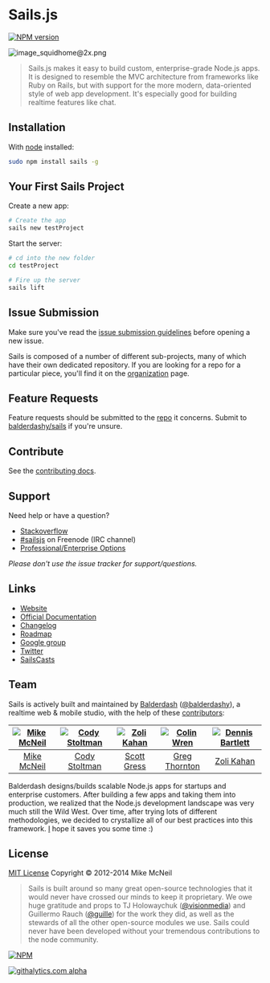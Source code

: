 # Sails.js

[![NPM version](https://badge.fury.io/js/sails.png)](http://badge.fury.io/js/sails)


![image_squidhome@2x.png](http://i.imgur.com/RIvu9.png)

> Sails.js makes it easy to build custom, enterprise-grade Node.js apps. It is designed to resemble the MVC architecture from frameworks like Ruby on Rails, but with support for the more modern, data-oriented style of web app development.  It's especially good for building realtime features like chat.


## Installation

With [node](http://nodejs.org) installed:
```sh
sudo npm install sails -g
```


## Your First Sails Project

Create a new app:
```sh
# Create the app
sails new testProject
```

Start the server:
```sh
# cd into the new folder
cd testProject

# Fire up the server  
sails lift
```

<!--
The default port for Sails is 1337, so at this point, if you visit <a href="http://localhost:1337/">http://localhost:1337/</a>, you'll see the default home page.

Now, let's get Sails to do cool stuff.


## Creating a RESTful JSON API

Sails allows you to generate a powerful RESTful JSON API using the command line tool.  This is exactly what you need for [AJAX web pages](http://irlnathan.github.io/sailscasts/blog/2013/10/10/building-a-sails-application-ep22-manipulating-the-dom-based-upon-changes-via-real-time-model-events/), [realtime apps](http://lanyrd.com/2013/nodepdx/video/), [SPAs](https://www.youtube.com/watch?v=Di50_eHqI7I), [Backbone apps](http://net.tutsplus.com/tutorials/javascript-ajax/working-with-data-in-sails-js/), [Angular apps](https://github.com/rdroro/tulipe-personal-todolist), [Cordova/PhoneGap apps](https://groups.google.com/forum/#!topic/sailsjs/o7HaB0rvSKU), [native mobile apps](https://github.com/aug2uag/SampleAppiOS), [refrigerators](https://www.youtube.com/watch?v=tisWSKMPIg8), [lamps](https://www.youtube.com/watch?v=OmcQZD_LIAE), etc.

Without writing any code, Sails supports:
  + filtering (`where`)
  + search (`or`, `and`, `in`, `startsWith`, `endsWith`, `contains`, `greaterThan`, `lessThan`, `not`)
  + sorting (`sort`)
  + pagination (`limit`, `skip`, `sort`)
  + JSONP
  + CORS
  + csrf protection

Best of all, all of these things work with both HTTP _and_ WebSockets, and work across any of the supported database adapters, including PostgreSQL, MongoDB, and MySQL.  Authentication and access control are implemented using [policies](https://github.com/balderdashy/sails-docs/blob/0.9/policies.md).  More on all that stuff here:

[![Creating a REST API with Sails.js](http://i.imgur.com/drtMlWH.png)](//www.youtube.com/embed/xlOolpwwGQg?feature=player_embedded) [![Original Sails.js Screencast from March 2013](http://balderdashy.github.com/sails/images/screenshot.png)](http://youtu.be/GK-tFvpIR7c)


---------------------------------------------------------------------------------

###### Enough talk!  Let's generate a User API.


We'll need an empty model and controller:
```
sails generate user
```

If you check out your app, you'll notice that this created a file at **/api/models/User.js** and **/api/controllers/UserController.js**.  

Now, if you send a POST request to `http://localhost:1337/user` or visit `http://localhost:1337/user/create`, you'll see:
```json
{
  "createdAt": "2013-01-10T01:33:19.105Z",
  "updatedAt": "2013-01-10T01:33:19.105Z",
  "id": 1
}
```

That's it!  You just created a model in the database!  You can also `find`, `update`, and `destroy` users:

```bash
# List of all users
http://localhost:1337/user

# Find the user with id 1
http://localhost:1337/user/1

# Create a new user
http://localhost:1337/user/create?name=Fisslewick
(or send an HTTP POST to http://localhost:1337/user)

# Update the name of the user with id 1
http://localhost:1337/user/update/1?name=Gordo
(or send an HTTP PUT to http://localhost:1337/user/1)

# Destroy the user with id 1
http://localhost:1337/user/destroy/1
(or send an HTTP DELETE to http://localhost:1337/user/1)
```


> #### JSONP, CORS, CSRF?
> This built-in API bundles optional support for JSONP-- and in general, Sails has built-in support for CORS, and CSRF protection.
> See your project's `config/cors.js`, `config/csrf.js`, and `config/controllers.js` files for more options.


## Custom Controllers

These automatically generated URL routes are called "blueprints".  Blueprints may be disabled, pluralized, or prefixed globally or on a per-controller basis.

But what if you need more customized logic?  

Say, your `UserController.create` needs to also send a confirmation email-- no problem.
Just write a custom `create` method in your `UserController` and it will be available using the same blueprint routes (e.g. `POST /user`)


Custom controllers are just Express middleware, the de facto standard for writing server code in Node.js. 

e.g.
```javascript
// api/controllers/UserController
module.exports = {
  /**
   * @param {String} email
   * @param {String} name
   */
  create: function (req, res) {
    User.create({
      name: req.param('name'),
      email: req.param('email')
    })
    .exec(function userCreated(err, newUser) {
    
      // Bail out if there's an error!
      // (this will use the app-global logic in config/500.js)
      if (err) return res.serverError(err);
      
      // Send some email
      require('my-favorite-email-module').send({
        html: 'Well that\'s neat.',
        to: newUser.email
      });
      
      sails.log('New user created successfully!');
      sails.log.verbose('Confirmation email sent to', newUser.email);
      
      // Send JSON response
      return res.json(newUser);
    })
  }
};
```



> Worth noting is that the custom controller above still supports WebSockets out of the box, since Sails will actually simulate `req` and `res` objects when it receives properly-formatted messages from Socket.io.
> Check out `assets/js/app.js` in your project for an example of how to use Socket.io to talk to your Sails backend.





## Custom Routes

You can also define custom routes, controllers, and controller methods (aka "actions").

```sh
sails generate controller hello index
```

This will generate a file called `HelloController.js` in your app's `api/controllers` directory with one action, `index()`.

Now let's edit that action to send back the string `'Hello World!'`.

```javascript
// api/controllers/HelloController.js
module.exports = {

  index: function(req, res) {
    // Here, you can do all the Express/Connect things!
    res.send('Hello World!');
  }
};
```


Let's say we want the application to display this hello response specifically when a request comes in for `http://localhost:1337/hi`. 
Go into the **/config/routes.js** file and add a route like this:

```javascript
// config/routes.js
module.exports = {
	'/hi': 'HelloController.index'
};
```

Finally, restart the server by going to your node terminal and pressing control+c. Then enter the following.

```sh
sails lift
```

Now when you visit <a href="http://localhost:1337/hi">http://localhost:1337/hi</a>, or send a Sails-formatted Socket.io message to `/hi`:
```
// Try this from the Chrome/Firebug javascript console on your app's home page:
socket.get('/hi', function (response) { console.log(response); });
```

You'll see:

```
Hello World!
```



## Documentation & Resources

#### Official Documentation
[Docs](http://github.com/balderdashy/sails-docs)

#### FAQ
https://github.com/balderdashy/sails/wiki

#### SailsCasts
Short screencasts that take you through the basics of building traditional websites, single-page/mobile apps, and APIs using Sails.  Perfect for both novice and tenured developers, but does assume some background on MVC:
[SailsCasts](http://irlnathan.github.io/sailscasts/)

#### Google Group
If you have questions, ideas, or run into a problem, post it to our google group-- someone there might be able to help you.
[Sails.js Google Group](https://groups.google.com/forum/?fromgroups#!forum/sailsjs)

#### IRC
We're [#sailsjs on freenode](http://webchat.freenode.net/)
-->


## Issue Submission
Make sure you've read the [issue submission guidelines](https://github.com/balderdashy/sails/blob/master/CONTRIBUTING.md#opening-issues) before opening a new issue.

Sails is composed of a number of different sub-projects, many of which have their own dedicated repository. If you are looking for a repo for a particular piece, you'll find it on the [organization](https://github.com/balderdashy) page.

## Feature Requests
Feature requests should be submitted to the [repo](https://github.com/balderdashy) it concerns. Submit to [balderdashy/sails](https://github.com/balderdashy/sails) if you're unsure.

## Contribute
See the [contributing docs](https://github.com/balderdashy/sails/blob/master/CONTRIBUTING.md).


## Support
Need help or have a question?

- [Stackoverflow](http://stackoverflow.com/questions/tagged/sails.js)
- [#sailsjs](http://webchat.freenode.net/) on Freenode (IRC channel)
- [Professional/Enterprise Options](https://github.com/balderdashy/sails/wiki#are-there-professional-support-options)

_Please don't use the issue tracker for support/questions._

## Links
- [Website](http://sailsjs.org/)
- [Official Documentation](http://sailsjs.org/#!documentation)
- [Changelog](https://github.com/balderdashy/sails-docs/blob/0.9/changelog.md)
- [Roadmap](https://github.com/balderdashy/sails-wiki/blob/0.9/roadmap.md)
- [Google group](https://groups.google.com/forum/?fromgroups#!forum/sailsjs)
- [Twitter](https://twitter.com/sailsjs)
- [SailsCasts](http://irlnathan.github.io/sailscasts/)



## Team
Sails is actively built and maintained by [Balderdash](http://balderdash.co) ([@balderdashy](http://twitter.com/balderdashy)), a realtime web & mobile studio, with the help of these [contributors](https://github.com/balderdashy/sails/graphs/contributors):

[![Mike McNeil](http://gravatar.com/avatar/199046437b76e6ca73e00b4cc182a1c5?s=144)](http://michaelmcneil.com) | [![Cody Stoltman](https://1.gravatar.com/avatar/368567acca0c5dfb9a4ff512c5c0c3fa?s=144)](http://particlebanana.com) |  [![Zoli Kahan](http://gravatar.com/avatar/55dbeca986f875e1d1cb4d51e2fc42e4?s=144)](http://www.zolmeister.com/) | [![Colin Wren](https://1.gravatar.com/avatar/5ec6c3cf68cefac8dc74524a21e5cd37?s=144)](http://cawren.com) | [![Dennis Bartlett](http://gravatar.com/avatar/165b325d23d53c12ed2e4c14307a37f6?s=144)](http://dcbartlett.info)
:---:|:---:|:---:|:---:|:---:
[Mike McNeil](http://michaelmcneil.com) | [Cody Stoltman](http://particlebanana.com) | [Scott Gress](https://github.com/sgress454) | [Greg Thornton](https://github.com/xdissent) | [Zoli Kahan](https://github.com/Zolmeister)

Balderdash designs/builds scalable Node.js apps for startups and enterprise customers.  After building a few apps and taking them into production, we realized that the Node.js development landscape was very much still the Wild West.  Over time, after trying lots of different methodologies, we decided to crystallize all of our best practices into this framework.  [I](http://twitter.com/mikermcneil) hope it saves you some time :)


## License

[MIT License](http://sails.mit-license.org/)  Copyright © 2012-2014 Mike McNeil

> Sails is built around so many great open-source technologies that it would never have crossed our minds to keep it proprietary.  We owe huge gratitude and props to TJ Holowaychuk ([@visionmedia](https://github.com/visionmedia)) and Guillermo Rauch ([@guille](https://github.com/guille)) for the work they did, as well as the stewards of all the other open-source modules we use.  Sails could never have been developed without your tremendous contributions to the node community.


[![NPM](https://nodei.co/npm/sails.png?downloads=true&stars=true)](https://nodei.co/npm/sails/)

[![githalytics.com alpha](https://cruel-carlota.pagodabox.com/8acf2fc2ca0aca8a3018e355ad776ed7 "githalytics.com")](http://githalytics.com/balderdashy/sails)
